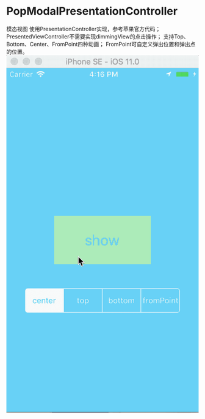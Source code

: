 # PopModalPresentationController
模态视图
使用PresentationController实现，参考苹果官方代码；
PresentedViewController不需要实现dimmingView的点击操作；
支持Top、Bottom、Center、FromPoint四种动画；
FromPoint可自定义弹出位置和弹出点的位置。
![img](https://github.com/yu243e/PopModalPresentationController/blob/master/gif/2017-11-03%2016_24_54.gif)

